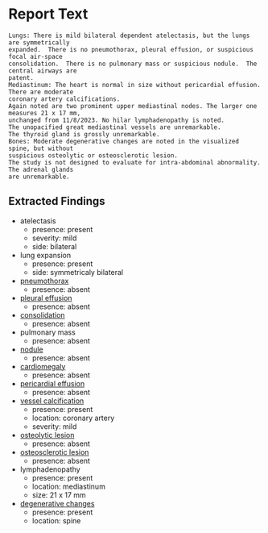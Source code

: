 # Report Text

```text
Lungs: There is mild bilateral dependent atelectasis, but the lungs are symmetrically
expanded.  There is no pneumothorax, pleural effusion, or suspicious focal air-space
consolidation.  There is no pulmonary mass or suspicious nodule.  The central airways are
patent.
Mediastinum: The heart is normal in size without pericardial effusion.  There are moderate
coronary artery calcifications.
Again noted are two prominent upper mediastinal nodes. The larger one measures 21 x 17 mm,
unchanged from 11/8/2023. No hilar lymphadenopathy is noted.
The unopacified great mediastinal vessels are unremarkable.  
The thyroid gland is grossly unremarkable.  
Bones: Moderate degenerative changes are noted in the visualized spine, but without
suspicious osteolytic or osteosclerotic lesion.
The study is not designed to evaluate for intra-abdominal abnormality. The adrenal glands
are unremarkable.
```

## Extracted Findings

- atelectasis
  - presence: present
  - severity: mild
  - side: bilateral
- lung expansion
  - presence: present
  - side: symmetricaly bilateral
- [pneumothorax](../../definitions/hood/pneumothorax.md)
  - presence: absent
- [pleural effusion](../../definitions/hood/pleural-effusion.md)
  - presence: absent
- [consolidation](../../definitions/smartreporting/consolidation.txt)
  - presence: absent
- pulmonary mass
  - presence: absent
- [nodule](../../definitions/hood/pulmonary-nodule.md)
  - presence: absent
- [cardiomegaly](../../definitions/upmedic/Cardiomegaly.cde.md)
  - presence: absent
- [pericardial effusion](../../definitions/hood/pericardial-effusion.md)
  - presence: absent
- [vessel calcification](../../definitions/nuance/coronary_artery_calcification.json)
  - presence: present
  - location: coronary artery
  - severity: mild
- [osteolytic lesion](../../definitions/hood/lytic-lesion.md)
  - presence: absent
- [osteosclerotic lesion](../../definitions/hood/sclerotic-lesion.md)
  - presence: absent
- lymphadenopathy
  - presence: present
  - location: mediastinum
  - size: 21 x 17 mm
- [degenerative changes](../../definitions/upmedic/DegenerativeChangesThoracicSkeleton.cde.md)
  - presence: present
  - location: spine
  